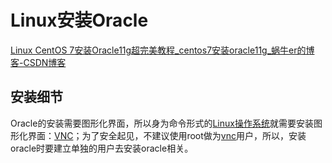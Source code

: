 # Linux安装Oracle
[Linux CentOS 7安装Oracle11g超完美教程_centos7安装oracle11g_蜗牛er的博客-CSDN博客](https://blog.csdn.net/qq_37768368/article/details/121384247)
## 安装细节
Oracle的安装需要图形化界面，所以身为命令形式的[Linux操作系统](https://baike.baidu.com/item/Linux)就需要安装图形化界面：[VNC](https://baike.baidu.com/item/VNC/2906305?fr=aladdin)；为了安全起见，不建议使用root做为[vnc](https://so.csdn.net/so/search?q=vnc&spm=1001.2101.3001.7020)用户，所以，安装oracle时要建立单独的用户去安装oracle相关。